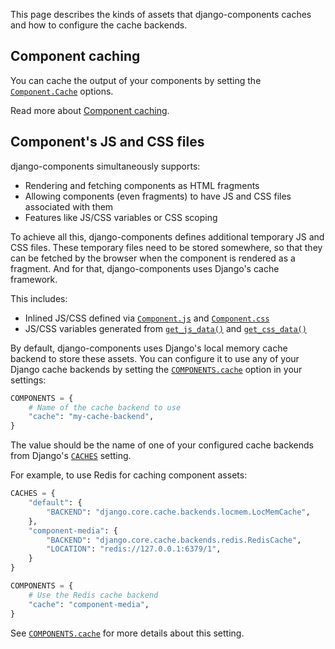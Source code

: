 This page describes the kinds of assets that django-components caches and how to configure the cache backends.

## Component caching

You can cache the output of your components by setting the [`Component.Cache`](../../reference/api.md#django_components.Component.Cache) options.

Read more about [Component caching](../../concepts/advanced/component_caching.md).

## Component's JS and CSS files

django-components simultaneously supports:

- Rendering and fetching components as HTML fragments
- Allowing components (even fragments) to have JS and CSS files associated with them
- Features like JS/CSS variables or CSS scoping

To achieve all this, django-components defines additional temporary JS and CSS files. These temporary files need to be stored somewhere, so that they can be fetched by the browser when the component is rendered as a fragment. And for that, django-components uses Django's cache framework.

This includes:

- Inlined JS/CSS defined via [`Component.js`](../../reference/api.md#django_components.Component.js) and [`Component.css`](../../reference/api.md#django_components.Component.css)
- JS/CSS variables generated from [`get_js_data()`](../../reference/api.md#django_components.Component.get_js_data) and [`get_css_data()`](../../reference/api.md#django_components.Component.get_css_data)

By default, django-components uses Django's local memory cache backend to store these assets. You can configure it to use any of your Django cache backends by setting the [`COMPONENTS.cache`](../../reference/settings.md#django_components.app_settings.ComponentsSettings.cache) option in your settings:

```python
COMPONENTS = {
    # Name of the cache backend to use
    "cache": "my-cache-backend",
}
```

The value should be the name of one of your configured cache backends from Django's [`CACHES`](https://docs.djangoproject.com/en/stable/ref/settings/#std-setting-CACHES) setting.

For example, to use Redis for caching component assets:

```python
CACHES = {
    "default": {
        "BACKEND": "django.core.cache.backends.locmem.LocMemCache",
    },
    "component-media": {
        "BACKEND": "django.core.cache.backends.redis.RedisCache",
        "LOCATION": "redis://127.0.0.1:6379/1",
    }
}

COMPONENTS = {
    # Use the Redis cache backend
    "cache": "component-media",
}
```

See [`COMPONENTS.cache`](../../reference/settings.md#django_components.app_settings.ComponentsSettings.cache) for more details about this setting.
